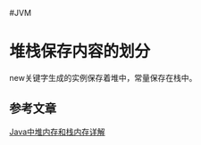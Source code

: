 #JVM

# 堆栈保存内容的划分

new关键字生成的实例保存着堆中，常量保存在栈中。

## 参考文章
[Java中堆内存和栈内存详解](https://www.cnblogs.com/whgw/archive/2011/09/29/2194997.html)